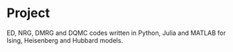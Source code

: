 # Project
ED, NRG, DMRG and DQMC codes written in Python, Julia and MATLAB for Ising, Heisenberg and Hubbard models.
